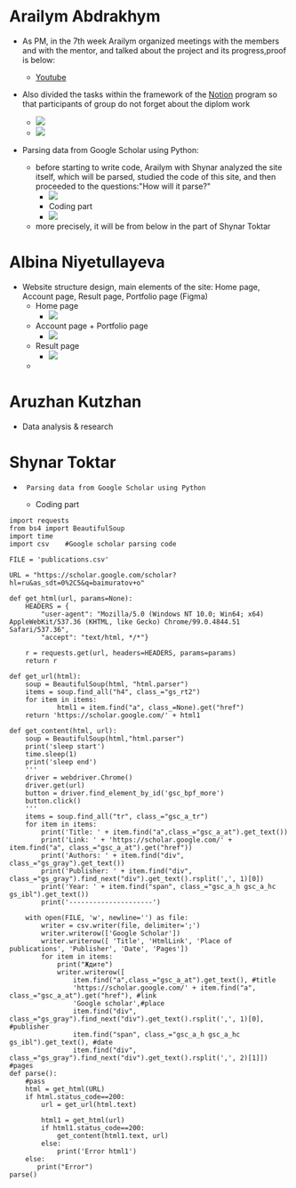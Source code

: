# Arailym Abdrakhym
*    As PM, in the 7th week Arailym organized meetings with the members and with the mentor, and talked about the project and its progress,proof is below:
      + [Youtube](https://www.youtube.com/watch?v=7-47GCr_iGI)

*   Also divided the tasks within the framework of the [Notion](https://www.notion.so/c96f404fd204448ca2ba0e2da8b3b767?v=3b7a048427274732b44eaa8537c5ba3e) program so that participants of group do not forget about the diplom work
    + ![](https://github.com/SuleymanDemirelKazakhstan/diploma-project-april/blob/main/Diploma%20Document/figures/Снимок%20экрана%202022-03-14%20в%2004.52.05.png)
    + ![](https://github.com/SuleymanDemirelKazakhstan/diploma-project-april/blob/main/Diploma%20Document/figures/Снимок%20экрана%202022-03-14%20в%2004.50.57.png)
*  Parsing data from Google Scholar using Python:
    + before starting to write code, Arailym with Shynar analyzed the site itself, which will be parsed, studied the code of this site, and then proceeded to the questions:"How will it parse?"
       + ![](https://github.com/SuleymanDemirelKazakhstan/diploma-project-april/blob/main/Diploma%20Document/figures/Снимок%20экрана%202022-03-14%20в%2005.36.43.png)
       + Coding part
       + ![](https://github.com/SuleymanDemirelKazakhstan/diploma-project-april/blob/main/Diploma%20Document/figures/Снимок%20экрана%202022-03-14%20в%2005.27.55.png)
     + more precisely, it will be from below in the part of Shynar Toktar

# Albina Niyetullayeva
* Website structure design, main elements of the site: Home page, Account page, Result page, Portfolio page (Figma)
    * Home page
       + ![](https://github.com/SuleymanDemirelKazakhstan/diploma-project-april/blob/main/Diploma%20Document/figures/IMAGE%202022-03-14%2003:53:36.jpg)
   * Account page + Portfolio page
       + ![](https://github.com/SuleymanDemirelKazakhstan/diploma-project-april/blob/main/Diploma%20Document/figures/IMAGE%202022-03-14%2003:53:40.jpg)
   * Result page
       + ![](https://github.com/SuleymanDemirelKazakhstan/diploma-project-april/blob/main/Diploma%20Document/figures/IMAGE%202022-03-14%2003:53:43.jpg)
   * 
# Aruzhan Kutzhan

* Data analysis & research []()

# Shynar Toktar
*      Parsing data from Google Scholar using Python
    + Coding part
````
import requests
from bs4 import BeautifulSoup
import time
import csv    #Google scholar parsing code

FILE = 'publications.csv'

URL = "https://scholar.google.com/scholar?hl=ru&as_sdt=0%2C5&q=baimuratov+o"

def get_html(url, params=None):
    HEADERS = {
        "user-agent": "Mozilla/5.0 (Windows NT 10.0; Win64; x64) AppleWebKit/537.36 (KHTML, like Gecko) Chrome/99.0.4844.51 Safari/537.36",
        "accept": "text/html, */*"}

    r = requests.get(url, headers=HEADERS, params=params)
    return r

def get_url(html):
    soup = BeautifulSoup(html, "html.parser")
    items = soup.find_all("h4", class_="gs_rt2")
    for item in items:
            html1 = item.find("a", class_=None).get("href")
    return 'https://scholar.google.com/' + html1

def get_content(html, url):
    soup = BeautifulSoup(html,"html.parser")
    print('sleep start')
    time.sleep(1)
    print('sleep end')
    '''
    driver = webdriver.Chrome()
    driver.get(url)
    button = driver.find_element_by_id('gsc_bpf_more')
    button.click()
    '''
    items = soup.find_all("tr", class_="gsc_a_tr")
    for item in items:
        print('Title: ' + item.find("a",class_="gsc_a_at").get_text())
        print('Link: ' + 'https://scholar.google.com/' + item.find("a", class_="gsc_a_at").get("href"))
        print('Authors: ' + item.find("div", class_="gs_gray").get_text())
        print('Publisher: ' + item.find("div", class_="gs_gray").find_next("div").get_text().rsplit(',', 1)[0])
        print('Year: ' + item.find("span", class_="gsc_a_h gsc_a_hc gs_ibl").get_text())
        print('---------------------')

    with open(FILE, 'w', newline='') as file:
        writer = csv.writer(file, delimiter=';')
        writer.writerow(['Google Scholar'])
        writer.writerow([ 'Title', 'HtmlLink', 'Place of publications', 'Publisher', 'Date', 'Pages'])
        for item in items:
            print("Ждите")
            writer.writerow([
                item.find("a",class_="gsc_a_at").get_text(), #title
                'https://scholar.google.com/' + item.find("a", class_="gsc_a_at").get("href"), #link
                'Google scholar',#place
                item.find("div", class_="gs_gray").find_next("div").get_text().rsplit(',', 1)[0], #publisher
                item.find("span", class_="gsc_a_h gsc_a_hc gs_ibl").get_text(), #date
                item.find("div", class_="gs_gray").find_next("div").get_text().rsplit(',', 2)[1]])  #pages
def parse():
    #pass
    html = get_html(URL)
    if html.status_code==200:
        url = get_url(html.text)

        html1 = get_html(url)
        if html1.status_code==200:
            get_content(html1.text, url)
        else:
            print('Error html1')
    else:
       print("Error")
parse()

````
